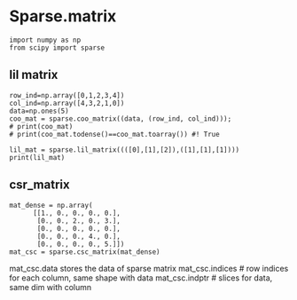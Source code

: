 # Sparse.matrix
```
import numpy as np
from scipy import sparse
```
## lil matrix
```
row_ind=np.array([0,1,2,3,4])
col_ind=np.array([4,3,2,1,0])
data=np.ones(5)
coo_mat = sparse.coo_matrix((data, (row_ind, col_ind)));
# print(coo_mat)
# print(coo_mat.todense()==coo_mat.toarray()) #! True

lil_mat = sparse.lil_matrix((([0],[1],[2]),([1],[1],[1])))
print(lil_mat)
```
## csr_matrix
```
mat_dense = np.array(
      [[1., 0., 0., 0., 0.],
       [0., 0., 2., 0., 3.],
       [0., 0., 0., 0., 0.],
       [0., 0., 0., 4., 0.],
       [0., 0., 0., 0., 5.]])
mat_csc = sparse.csc_matrix(mat_dense)
```
mat_csc.data stores the data of sparse matrix
mat_csc.indices # row indices for each column, same shape with data
mat_csc.indptr # slices for data, same dim with column